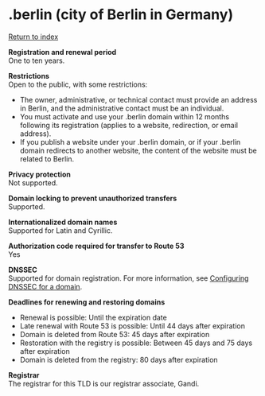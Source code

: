# \.berlin \(city of Berlin in Germany\)<a name="berlin"></a>

[Return to index](registrar-tld-list.md#index)

**Registration and renewal period**  
One to ten years\.

**Restrictions**  
Open to the public, with some restrictions:  
+ The owner, administrative, or technical contact must provide an address in Berlin, and the administrative contact must be an individual\.
+ You must activate and use your \.berlin domain within 12 months following its registration \(applies to a website, redirection, or email address\)\. 
+ If you publish a website under your \.berlin domain, or if your \.berlin domain redirects to another website, the content of the website must be related to Berlin\. 

**Privacy protection**  
Not supported\.

**Domain locking to prevent unauthorized transfers**  
Supported\.

**Internationalized domain names**  
Supported for Latin and Cyrillic\.

**Authorization code required for transfer to Route 53**  
Yes

**DNSSEC**  
Supported for domain registration\. For more information, see [Configuring DNSSEC for a domain](domain-configure-dnssec.md)\.

**Deadlines for renewing and restoring domains**  
+ Renewal is possible: Until the expiration date
+ Late renewal with Route 53 is possible: Until 44 days after expiration
+ Domain is deleted from Route 53: 45 days after expiration
+ Restoration with the registry is possible: Between 45 days and 75 days after expiration
+ Domain is deleted from the registry: 80 days after expiration

**Registrar**  
The registrar for this TLD is our registrar associate, Gandi\.